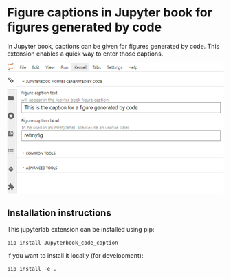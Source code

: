 # Figure captions in Jupyter book for figures generated by code

In  Jupyter book, captions can be given for figures generated by code. This extension enables a quick way to enter those captions.

![caption generated by code](../assets/images/caption_by_code.png)

## Installation instructions


This jupyterlab extension  can be installed using pip:
```
pip install Jupyterbook_code_caption
```

if you want to install it locally (for development):

```
pip install -e .
```
